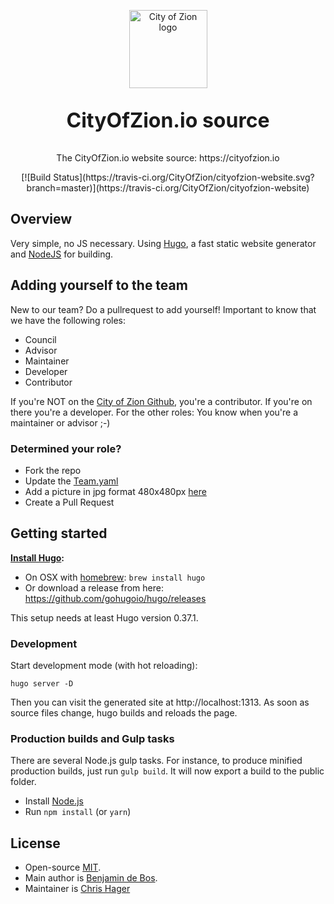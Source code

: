 <p align="center">
  <img 
    src="http://res.cloudinary.com/vidsy/image/upload/v1503160820/CoZ_Icon_DARKBLUE_200x178px_oq0gxm.png" 
    width="125px"
    alt="City of Zion logo">
</p>

<p align="center" style="font-size: 32px;">
  <strong>CityOfZion.io source</strong>
</p>

<p align="center">
  The CityOfZion.io website source: https://cityofzion.io
</p>

<p align="center">
	[![Build Status](https://travis-ci.org/CityOfZion/cityofzion-website.svg?branch=master)](https://travis-ci.org/CityOfZion/cityofzion-website)
</p>

## Overview
Very simple, no JS necessary. Using [Hugo](https://gohugo.io/), a fast static website generator and [NodeJS](https://nodejs.org) for building.

## Adding yourself to the team
New to our team? Do a pullrequest to add yourself! Important to know that we have the following roles:
 - Council
 - Advisor
 - Maintainer
 - Developer
 - Contributor

If you're NOT on the [City of Zion Github](https://github.com/orgs/CityOfZion/people), you're a contributor. If you're on there you're a developer. For the other roles: You know when you're a maintainer or advisor ;-)

### Determined your role?
 - Fork the repo
 - Update the [Team.yaml](https://github.com/CityOfZion/cityofzion-website/blob/master/data/Team.yaml)
 - Add a picture in jpg format 480x480px [here](https://github.com/CityOfZion/cityofzion-website/tree/master/static/assets/images/team-images)
 - Create a Pull Request

## Getting started

**[Install Hugo](https://gohugo.io/getting-started/installing/):**

* On OSX with [homebrew](https://brew.sh/): `brew install hugo`
* Or download a release from here: https://github.com/gohugoio/hugo/releases

This setup needs at least Hugo version 0.37.1.


### Development

Start development mode (with hot reloading):

```
hugo server -D
```

Then you can visit the generated site at http://localhost:1313. As soon as source
files change, hugo builds and reloads the page.


### Production builds and Gulp tasks

There are several Node.js gulp tasks. For instance, to produce minified production builds,
just run `gulp build`. It will now export a build to the public folder.

* Install [Node.js](https://nodejs.org/en/download/)
* Run `npm install` (or `yarn`)

## License

- Open-source [MIT](https://github.com/CityOfZion/neon-js/blob/master/LICENSE.md).
- Main author is [Benjamin de Bos](https://github.com/woodehh).
- Maintainer is [Chris Hager](https://github.com/metachris)

